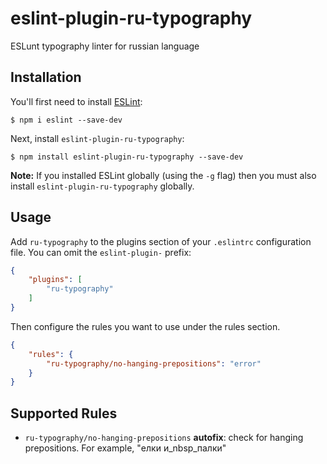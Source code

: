 # eslint-plugin-ru-typography

ESLunt typography linter for russian language

## Installation

You'll first need to install [ESLint](http://eslint.org):

```
$ npm i eslint --save-dev
```

Next, install `eslint-plugin-ru-typography`:

```
$ npm install eslint-plugin-ru-typography --save-dev
```

**Note:** If you installed ESLint globally (using the `-g` flag) then you must also install `eslint-plugin-ru-typography` globally.

## Usage

Add `ru-typography` to the plugins section of your `.eslintrc` configuration file. You can omit the `eslint-plugin-` prefix:

```json
{
    "plugins": [
        "ru-typography"
    ]
}
```


Then configure the rules you want to use under the rules section.

```json
{
    "rules": {
        "ru-typography/no-hanging-prepositions": "error"
    }
}
```

## Supported Rules

* `ru-typography/no-hanging-prepositions` **autofix**: check for hanging prepositions. For example, "елки и_nbsp_палки"





